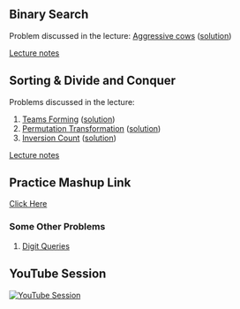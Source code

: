 ## Binary Search
Problem discussed in the lecture: [Aggressive cows](https://www.spoj.com/problems/AGGRCOW/) ([solution](https://ideone.com/eAjRBn))

[Lecture notes](https://ancc-iitd.github.io/competitive-programming-resources/SoCP21/Lec1_BinSearch_Sort_DivnConq/BinSearchSoCP21.pdf)

## Sorting & Divide and Conquer
Problems discussed in the lecture:
1. [Teams Forming](https://codeforces.com/contest/1092/problem/B) ([solution](https://codeforces.com/contest/1092/submission/120289042))
1. [Permutation Transformation](https://codeforces.com/contest/1490/problem/D) ([solution](https://codeforces.com/contest/1490/submission/120363763))
1. [Inversion Count](https://www.spoj.com/problems/INVCNT/) ([solution](https://ideone.com/AjZTIE))

[Lecture notes](https://ancc-iitd.github.io/competitive-programming-resources/SoCP21/Lec1_BinSearch_Sort_DivnConq/Sorting_Divide_and_Conquer.pdf)

## Practice Mashup Link
[Click Here](https://vjudge.net/contest/444260)

### Some Other Problems
1. [Digit Queries](https://cses.fi/problemset/task/2431/)

## YouTube Session
[![YouTube Session](https://img.youtube.com/vi/W1pTQB-2zCA/0.jpg)](https://www.youtube.com/watch?v=W1pTQB-2zCA)
